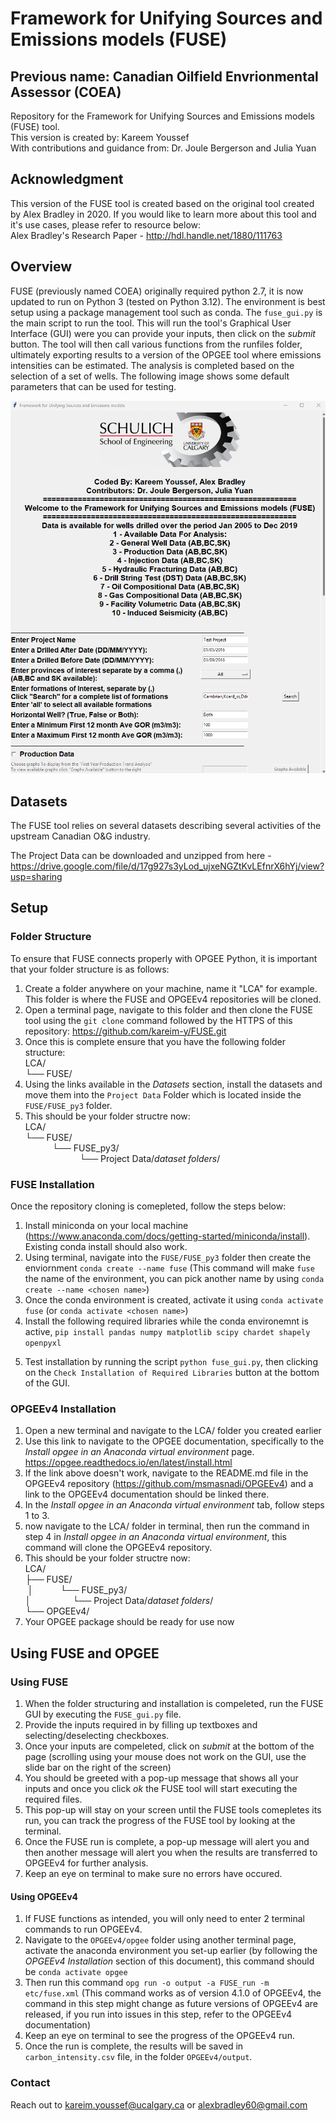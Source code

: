 # Framework for Unifying Sources and Emissions models (FUSE)

## Previous name: Canadian Oilfield Envrionmental Assessor (COEA)

Repository for the Framework for Unifying Sources and Emissions models (FUSE) tool.  
This version is created by: Kareem Youssef  
With contributions and guidance from: Dr. Joule Bergerson and Julia Yuan

## Acknowledgment

This version of the FUSE tool is created based on the original tool created by Alex Bradley in 2020. If you would like to learn more about this tool and it's use cases, please refer to resource below:  
Alex Bradley's Research Paper - http://hdl.handle.net/1880/111763

## Overview

FUSE (previously named COEA) originally required python 2.7, it is now updated to run on Python 3 (tested on Python 3.12). The environment is best setup using a package management tool such as conda. The `fuse_gui.py` is the main script to run the tool. This will run the tool's Graphical User Interface (GUI) were you can provide your inputs, then click on the _submit_ button. The tool will then call various functions from the runfiles folder, ultimately exporting results to a version of the OPGEE tool where emissions intensities can be estimated. The analysis is completed based on the selection of a set of wells. The following image shows some default parameters that can be used for testing.

![Example Inputs for Search](FUSE_py3/images/example2.png)

## Datasets

The FUSE tool relies on several datasets describing several activities of the upstream Canadian O&G industry.

The Project Data can be downloaded and unzipped from here - https://drive.google.com/file/d/17g927s3yLod_ujxeNGZtKvLEfnrX6hYj/view?usp=sharing

## Setup

### Folder Structure

To ensure that FUSE connects properly with OPGEE Python, it is important that your folder structure is as follows:

1. Create a folder anywhere on your machine, name it "LCA" for example. This folder is where the FUSE and OPGEEv4 repositories will be cloned.
2. Open a terminal page, navigate to this folder and then clone the FUSE tool using the `git clone` command followed by the HTTPS of this repository: https://github.com/kareim-y/FUSE.git
3. Once this is complete ensure that you have the following folder structure:  
   LCA/  
   └── FUSE/
4. Using the links available in the _Datasets_ section, install the datasets and move them into the `Project Data` Folder which is located inside the `FUSE/FUSE_py3` folder.
5. This should be your folder structre now:  
   LCA/  
   └── FUSE/  
    &nbsp;&nbsp;&nbsp;&nbsp;&nbsp;&nbsp;&nbsp;&nbsp;&nbsp;&nbsp;&nbsp;└── FUSE_py3/  
    &nbsp;&nbsp;&nbsp;&nbsp;&nbsp;&nbsp;&nbsp;&nbsp;&nbsp;&nbsp;&nbsp;&nbsp;&nbsp;&nbsp;&nbsp;&nbsp;&nbsp;&nbsp;&nbsp;&nbsp;&nbsp;&nbsp;└── Project Data/*dataset folders*/

### FUSE Installation

Once the repository cloning is comepleted, follow the steps below:

1. Install miniconda on your local machine (https://www.anaconda.com/docs/getting-started/miniconda/install). Existing conda install should also work.
2. Using terminal, navigate into the `FUSE/FUSE_py3` folder then create the enviornment `conda create --name fuse` (This command will make `fuse` the name of the environment, you can pick another name by using `conda create --name <chosen name>`)
3. Once the conda environment is created, activate it using `conda activate fuse` (or `conda activate <chosen name>`)
4. Install the following required libraries while the conda environemnt is active, `pip install pandas numpy matplotlib scipy chardet shapely openpyxl`
<!-- 4. Edit the file _runfiles/map_to_drive.py_ to point to the folder containing the unzipped 'Project Data' file downloaded from the above link. -->
5. Test installation by running the script `python fuse_gui.py`, then clicking on the `Check Installation of Required Libraries` button at the bottom of the GUI.

### OPGEEv4 Installation

1. Open a new terminal and navigate to the LCA/ folder you created earlier
2. Use this link to navigate to the OPGEE documentation, specifically to the _Install opgee in an Anaconda virtual environment_ page. https://opgee.readthedocs.io/en/latest/install.html
3. If the link above doesn't work, navigate to the README.md file in the OPGEEv4 repository (https://github.com/msmasnadi/OPGEEv4) and a link to the OPGEEv4 documentation should be linked there.
4. In the _Install opgee in an Anaconda virtual environment_ tab, follow steps 1 to 3.
5. now navigate to the LCA/ folder in terminal, then run the command in step 4 in _Install opgee in an Anaconda virtual environment_, this command will clone the OPGEEv4 repository.
6. This should be your folder structre now:  
   LCA/  
   ├── FUSE/  
   &nbsp;│ &nbsp;&nbsp;&nbsp;&nbsp;&nbsp;&nbsp;&nbsp;&nbsp;&nbsp;&nbsp;└── FUSE_py3/  
   │ &nbsp;&nbsp;&nbsp;&nbsp;&nbsp;&nbsp;&nbsp;&nbsp;&nbsp;&nbsp;&nbsp;&nbsp;&nbsp;&nbsp;&nbsp;&nbsp;└── Project Data/*dataset folders*/  
   └── OPGEEv4/
7. Your OPGEE package should be ready for use now

## Using FUSE and OPGEE

### Using FUSE

1. When the folder structuring and installation is compeleted, run the FUSE GUI by executing the `FUSE_gui.py` file.
2. Provide the inputs required in by filling up textboxes and selecting/deselecting checkboxes.
3. Once your inputs are compeleted, click on _submit_ at the bottom of the page (scrolling using your mouse does not work on the GUI, use the slide bar on the right of the screen)
4. You should be greeted with a pop-up message that shows all your inputs and once you click _ok_ the FUSE tool will start executing the required files.
5. This pop-up will stay on your screen until the FUSE tools comepletes its run, you can track the progress of the FUSE tool by looking at the terminal.
6. Once the FUSE run is complete, a pop-up message will alert you and then another message will alert you when the results are transferred to OPGEEv4 for further analysis.
7. Keep an eye on terminal to make sure no errors have occured.

#### Using OPGEEv4

1. If FUSE functions as intended, you will only need to enter 2 terminal commands to run OPGEEv4.
2. Navigate to the `OPGEEv4/opgee` folder using another terminal page, activate the anaconda environment you set-up earlier (by following the _OPGEEv4 Installation_ section of this document), this command should be `conda activate opgee`
3. Then run this command `opg run -o output -a FUSE_run -m etc/fuse.xml` (This command works as of version 4.1.0 of OPGEEv4, the command in this step might change as future versions of OPGEEv4 are released, if you run into issues in this step, refer to the OPGEEv4 documentation)
4. Keep an eye on terminal to see the progress of the OPGEEv4 run.
5. Once the run is complete, the results will be saved in `carbon_intensity.csv` file, in the folder `OPGEEv4/output`.

### Contact

Reach out to kareim.youssef@ucalgary.ca or alexbradley60@gmail.com

